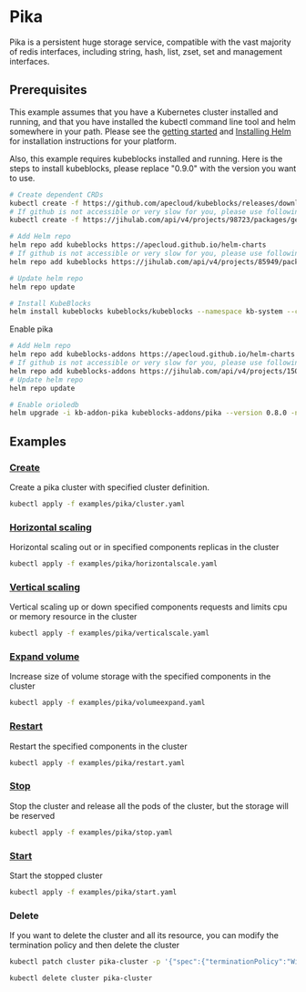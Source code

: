 # Pika

Pika is a persistent huge storage service, compatible with the vast majority of redis interfaces, including string, hash, list, zset, set and management interfaces.

## Prerequisites

This example assumes that you have a Kubernetes cluster installed and running, and that you have installed the kubectl command line tool and helm somewhere in your path. Please see the [getting started](https://kubernetes.io/docs/setup/)  and [Installing Helm](https://helm.sh/docs/intro/install/) for installation instructions for your platform.

Also, this example requires kubeblocks installed and running. Here is the steps to install kubeblocks, please replace "0.9.0" with the version you want to use.
```bash
# Create dependent CRDs
kubectl create -f https://github.com/apecloud/kubeblocks/releases/download/v0.9.0/kubeblocks_crds.yaml
# If github is not accessible or very slow for you, please use following command instead
kubectl create -f https://jihulab.com/api/v4/projects/98723/packages/generic/kubeblocks/v0.9.0/kubeblocks_crds.yaml

# Add Helm repo 
helm repo add kubeblocks https://apecloud.github.io/helm-charts
# If github is not accessible or very slow for you, please use following repo instead
helm repo add kubeblocks https://jihulab.com/api/v4/projects/85949/packages/helm/stable

# Update helm repo
helm repo update

# Install KubeBlocks
helm install kubeblocks kubeblocks/kubeblocks --namespace kb-system --create-namespace --version="0.9.0"
```
Enable pika
```bash
# Add Helm repo 
helm repo add kubeblocks-addons https://apecloud.github.io/helm-charts
# If github is not accessible or very slow for you, please use following repo instead
helm repo add kubeblocks-addons https://jihulab.com/api/v4/projects/150246/packages/helm/stable
# Update helm repo
helm repo update

# Enable orioledb 
helm upgrade -i kb-addon-pika kubeblocks-addons/pika --version 0.8.0 -n kb-system
``` 
 

## Examples

### [Create](./../../examples/pika/cluster.yaml) 
Create a pika cluster with specified cluster definition.
```bash
kubectl apply -f examples/pika/cluster.yaml
```

### [Horizontal scaling](./../../examples/pika/horizontalscale.yaml)
Horizontal scaling out or in specified components replicas in the cluster
```bash
kubectl apply -f examples/pika/horizontalscale.yaml
```

### [Vertical scaling](./../../examples/pika/verticalscale.yaml)
Vertical scaling up or down specified components requests and limits cpu or memory resource in the cluster
```bash
kubectl apply -f examples/pika/verticalscale.yaml
```

### [Expand volume](./../../examples/pika/volumeexpand.yaml)
Increase size of volume storage with the specified components in the cluster
```bash
kubectl apply -f examples/pika/volumeexpand.yaml
```

### [Restart](./../../examples/pika/restart.yaml)
Restart the specified components in the cluster
```bash
kubectl apply -f examples/pika/restart.yaml
```

### [Stop](./../../examples/pika/stop.yaml)
Stop the cluster and release all the pods of the cluster, but the storage will be reserved
```bash
kubectl apply -f examples/pika/stop.yaml
```

### [Start](./../../examples/pika/start.yaml)
Start the stopped cluster
```bash
kubectl apply -f examples/pika/start.yaml
````

### Delete
If you want to delete the cluster and all its resource, you can modify the termination policy and then delete the cluster
```bash
kubectl patch cluster pika-cluster -p '{"spec":{"terminationPolicy":"WipeOut"}}' --type="merge"

kubectl delete cluster pika-cluster
```
